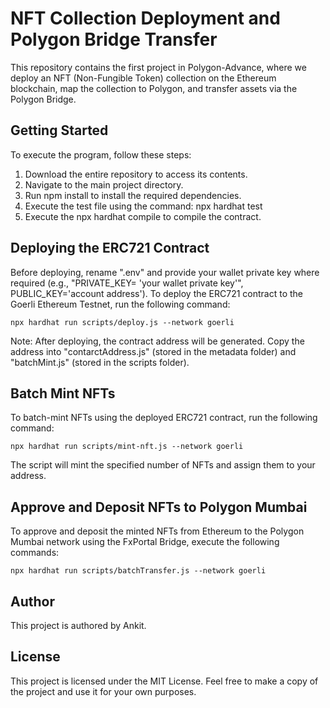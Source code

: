 # NFT Collection Deployment and Polygon Bridge Transfer
This repository contains the first project in Polygon-Advance, where we deploy an NFT (Non-Fungible Token) collection on the Ethereum blockchain, map the collection to Polygon, and transfer assets via the Polygon Bridge.

## Getting Started
To execute the program, follow these steps:

1. Download the entire repository to access its contents.
2. Navigate to the main project directory.
3. Run npm install to install the required dependencies.
4. Execute the test file using the command: npx hardhat test
5. Execute the npx hardhat compile to compile the contract.
## Deploying the ERC721 Contract
Before deploying, rename   ".env" and provide your wallet private key where required (e.g., "PRIVATE_KEY= 'your wallet private key'", PUBLIC_KEY='account address'). To deploy the ERC721 contract to the Goerli Ethereum Testnet, run the following command:

```
npx hardhat run scripts/deploy.js --network goerli
```
Note: After deploying, the contract address will be generated. Copy the address into "contarctAddress.js" (stored in the metadata folder) and "batchMint.js" (stored in the scripts folder).

## Batch Mint NFTs
To batch-mint NFTs using the deployed ERC721 contract, run the following command:

```
npx hardhat run scripts/mint-nft.js --network goerli
```
The script will mint the specified number of NFTs and assign them to your address.

## Approve and Deposit NFTs to Polygon Mumbai
To approve and deposit the minted NFTs from Ethereum to the Polygon Mumbai network using the FxPortal Bridge, execute the following commands:

```
npx hardhat run scripts/batchTransfer.js --network goerli
```
## Author
This project is authored by Ankit.

## License
This project is licensed under the MIT License. Feel free to make a copy of the project and use it for your own purposes.




